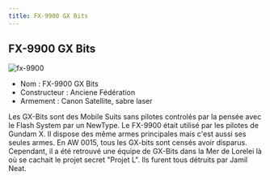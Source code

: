 ```yaml
---
title: FX-9900 GX Bits
---
```


FX-9900 GX Bits
---------------

![fx-9900](/images/stories/saga/gundamx/mechas/fx-9900.png)
- Nom : FX-9900 GX Bits  
- Constructeur : Anciene Fédération  
- Armement : Canon Satellite, sabre laser  
  
Les GX-Bits sont des Mobile Suits sans pilotes controlés par la pensée avec le Flash System par un NewType. Le FX-9900 était utilisé par les pilotes de Gundam X. Il dispose des même armes principales mais c'est aussi ses seules armes. En AW 0015, tous les GX-bits sont censés avoir disparus. Cependant, il a été retrouvé une équipe de GX-Bits dans la Mer de Lorelei là où se cachait le projet secret "Projet L". Ils furent tous détruits par Jamil Neat.

